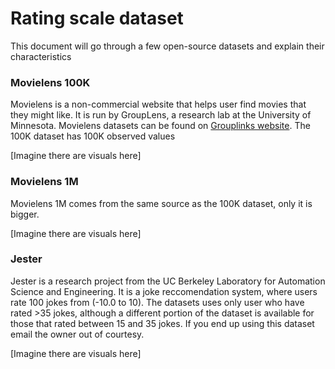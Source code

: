# Rating scale dataset

This document will go through a few open-source datasets and explain their characteristics

### Movielens 100K

Movielens is a non-commercial website that helps user find movies that they might like. It is run by GroupLens, a research lab at the University of Minnesota. Movielens datasets can be found on [Grouplinks website](https://grouplens.org/datasets/movielens/). The 100K dataset has 100K observed values

[Imagine there are visuals here]

### Movielens 1M

Movielens 1M comes from the same source as the 100K dataset, only it is bigger.

[Imagine there are visuals here]

### Jester

Jester is a research project from the UC Berkeley Laboratory for Automation Science and Engineering. It is a joke reccomendation system, where users rate 100 jokes from  (-10.0 to 10). The datasets uses only user who have rated >35 jokes, although a different portion of the dataset is available for those that rated between 15 and 35 jokes. If you end up using this dataset email the owner out of courtesy.

[Imagine there are visuals here]
